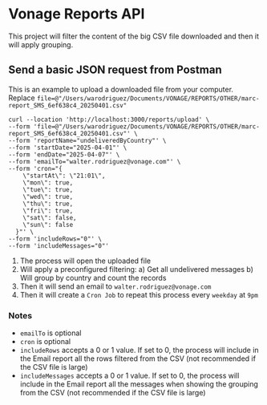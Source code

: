 # Vonage Reports API
This project will filter the content of the big CSV file downloaded and then it will apply grouping.

## Send a basic JSON request from Postman
This is an example to upload a downloaded file from your computer. Replace ```file=@"/Users/warodriguez/Documents/VONAGE/REPORTS/OTHER/marc-report_SMS_6ef638c4_20250401.csv"```

```
curl --location 'http://localhost:3000/reports/upload' \
--form 'file=@"/Users/warodriguez/Documents/VONAGE/REPORTS/OTHER/marc-report_SMS_6ef638c4_20250401.csv"' \
--form 'reportName="undeliveredByCountry"' \
--form 'startDate="2025-04-01"' \
--form 'endDate="2025-04-07"' \
--form 'emailTo="walter.rodriguez@vonage.com"' \
--form 'cron="{
    \"startAt\": \"21:01\",
    \"mon\": true,
    \"tue\": true,
    \"wed\": true,
    \"thu\": true,
    \"fri\": true,
    \"sat\": false,
    \"sun\": false
  }"' \
--form 'includeRows="0"' \
--form 'includeMessages="0"'
```

1) The process will open the uploaded file
2) Will apply a preconfigured filtering:
    a) Get all undelivered messages
    b) Will group by country and count the records
3) Then it will send an email to ```walter.rodriguez@vonage.com```
4) Then it will create a ```Cron Job``` to repeat this process every ```weekday``` at ```9pm```

### Notes
- ```emailTo``` is optional
- ```cron``` is optional
- ```includeRows``` accepts a 0 or 1 value. If set to 0, the process will include in the Email report all the rows filtered from the CSV (not recommended if the CSV file is large)
- ```includeMessages``` accepts a 0 or 1 value. If set to 0, the process will include in the Email report all the messages when showing the grouping from the CSV (not recommended if the CSV file is large)

  

